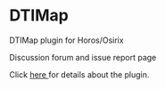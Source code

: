 # DTIMap
DTIMap plugin for Horos/Osirix

Discussion forum and issue report page

Click <a href = http://randomprogram.net/software/OsirixPlugins/DTIMap.html>
here </a> for details about the plugin. 
